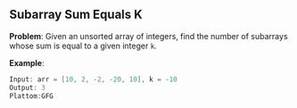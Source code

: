 ## Subarray Sum Equals K

**Problem**: Given an unsorted array of integers, find the number of subarrays whose sum is equal to a given integer `k`.

**Example**:
```java
Input: arr = [10, 2, -2, -20, 10], k = -10
Output: 3
Plattom:GFG
